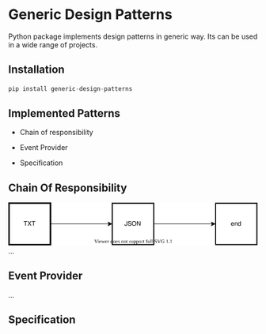 # Generic Design Patterns
Python package implements design patterns in generic way. Its can be used in a wide range of projects.

## Installation 

```python
pip install generic-design-patterns 
``` 

## Implemented Patterns
* Chain of responsibility 

* Event Provider

* Specification


## Chain Of Responsibility
![Chain of responsibility example][cor]
...

## Event Provider
...

## Specification


[cor]: cor.svg "Chain of responsibility example"